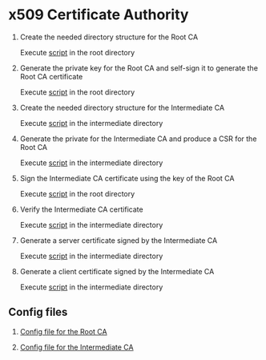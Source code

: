 # x509 Certificate Authority #


1. Create the needed directory structure for the Root CA

    Execute [script](setupCA.sh) in the root directory

2. Generate the private key for the Root CA and self-sign it
    to generate the Root CA certificate

    Execute [script](createRootCert.sh) in the root directory

3. Create the needed directory structure for the Intermediate CA

    Execute [script](setupCA.sh) in the intermediate directory

4. Generate the private for the Intermediate CA and produce 
    a CSR for the Root CA

    Execute [script](setupCA.sh) in the intermediate directory

5. Sign the Intermediate CA certificate using the key of the Root CA
    
    Execute [script](signIntermediateCA.sh) in the root directory
    
6. Verify the Intermediate CA certificate

    Execute [script](verifyIntermediate.sh) in the intermediate directory

7. Generate a server certificate signed by the Intermediate CA

    Execute [script](createServer.sh) in the intermediate directory
    
8. Generate a client certificate signed by the Intermediate CA

    Execute [script](createClient.sh) in the intermediate directory
    



## Config files ##

1. [Config file for the Root CA](opensslRoot.cnf)

2. [Config file for the Intermediate CA](opensslIntermediate.cnf)

